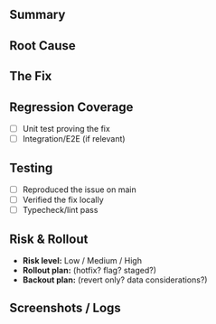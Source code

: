 ## Summary
<!-- What bug? What symptom did users/devs see? -->

## Root Cause
<!-- Why did it happen? Include links to logs/traces or code paths. -->

## The Fix
<!-- What changed technically? Why this approach? Alternatives considered? -->

## Regression Coverage
- [ ] Unit test proving the fix
- [ ] Integration/E2E (if relevant)

## Testing
- [ ] Reproduced the issue on main
- [ ] Verified the fix locally
- [ ] Typecheck/lint pass

## Risk & Rollout
- **Risk level:** Low / Medium / High
- **Rollout plan:** (hotfix? flag? staged?)
- **Backout plan:** (revert only? data considerations?)

## Screenshots / Logs
<!-- Before/after logs, error messages, trace ids, screenshots if UI. -->
